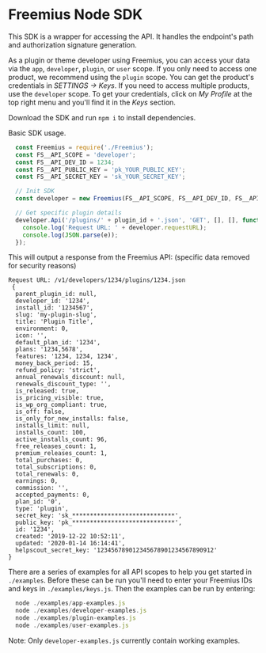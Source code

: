 # Freemius Node SDK
This SDK is a wrapper for accessing the API. It handles the endpoint's path and authorization signature generation.

As a plugin or theme developer using Freemius, you can access your data via the `app`, `developer`, `plugin`, or `user` scope. 
If you only need to access one product, we recommend using the `plugin` scope. You can get the product's credentials in *SETTINGS -> Keys*.
If you need to access multiple products, use the `developer` scope. To get your credentials, click on *My Profile* at the top right menu and you'll find it in the *Keys* section.

Download the SDK and run `npm i` to install dependencies.

Basic SDK usage.

```javascript
  const Freemius = require('./Freemius');
  const FS__API_SCOPE = 'developer';
  const FS__API_DEV_ID = 1234;
  const FS__API_PUBLIC_KEY = 'pk_YOUR_PUBLIC_KEY';
  const FS__API_SECRET_KEY = 'sk_YOUR_SECRET_KEY';

  // Init SDK
  const developer = new Freemius(FS__API_SCOPE, FS__API_DEV_ID, FS__API_PUBLIC_KEY, FS__API_SECRET_KEY);

  // Get specific plugin details
  developer.Api('/plugins/' + plugin_id + '.json', 'GET', [], [], function (e) {
    console.log('Request URL: ' + developer.requestURL);
    console.log(JSON.parse(e));
  });
```

This will output a response from the Freemius API: (specific data removed for security reasons)

```
Request URL: /v1/developers/1234/plugins/1234.json
 {
  parent_plugin_id: null,
  developer_id: '1234',
  install_id: '1234567',
  slug: 'my-plugin-slug',
  title: 'Plugin Title',
  environment: 0,
  icon: '',
  default_plan_id: '1234',
  plans: '1234,5678',
  features: '1234, 1234, 1234',
  money_back_period: 15,
  refund_policy: 'strict',
  annual_renewals_discount: null,
  renewals_discount_type: '',
  is_released: true,
  is_pricing_visible: true,
  is_wp_org_compliant: true,
  is_off: false,
  is_only_for_new_installs: false,
  installs_limit: null,
  installs_count: 100,
  active_installs_count: 96,
  free_releases_count: 1,
  premium_releases_count: 1,
  total_purchases: 0,
  total_subscriptions: 0,
  total_renewals: 0,
  earnings: 0,
  commission: '',
  accepted_payments: 0,
  plan_id: '0',
  type: 'plugin',
  secret_key: 'sk_*****************************',
  public_key: 'pk_*****************************',
  id: '1234',
  created: '2019-12-22 10:52:11',
  updated: '2020-01-14 16:14:41',
  helpscout_secret_key: '123456789012345678901234567890912'
}
```

There are a series of examples for all API scopes to help you get started in `./examples`. Before these can be run you'll need to enter your Freemius IDs and keys in `./examples/keys.js`. Then the examples can be run by entering:

```javascript
  node ./examples/app-examples.js
  node ./examples/developer-examples.js
  node ./examples/plugin-examples.js
  node ./examples/user-examples.js
```

Note: Only `developer-examples.js` currently contain working examples.